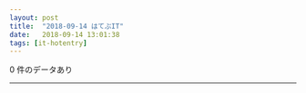 ```yaml
---
layout: post
title:  "2018-09-14 はてぶIT"
date:   2018-09-14 13:01:38
tags: [it-hotentry]
---
```

0 件のデータあり

<hr>
